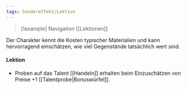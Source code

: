 ```yaml
---
tags: Sondereffekt/Lektion
---
```

> [!example] Navigation 
>  [[Lektionen]]

Der Charakter kennt die Kosten typischer Materialien und kann hervorragend einschätzen, wie viel Gegenstände tatsächlich wert sind.

#### Lektion
- Proben auf das Talent [[Handeln]] erhalten beim Einzuschätzen von Preise  +1 [[Talentprobe|Bonuswürfel]].